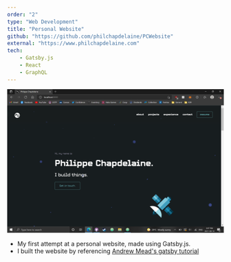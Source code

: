 ```yaml
---
order: "2"
type: "Web Development"
title: "Personal Website"
github: "https://github.com/philchapdelaine/PCWebsite"
external: "https://www.philchapdelaine.com"
tech:
    - Gatsby.js
    - React
    - GraphQL
---
```


![Me](../images/website.png)

* My first attempt at a personal website, made using Gatsby.js.
* I built the website by referencing [Andrew Mead's gatsby tutorial](https://mead.io)
